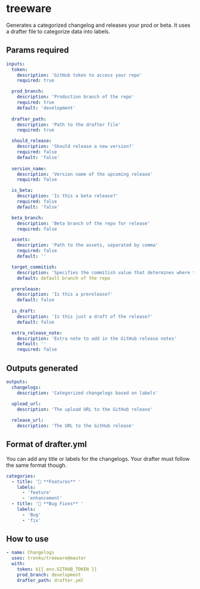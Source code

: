 # treeware

Generates a categorized changelog and releases your prod or beta. It uses a drafter file to categorize data into labels.

## Params required
```yaml
inputs:
  token:
    description: 'GitHub token to access your repo'
    required: true

  prod_branch:
    description: 'Production branch of the repo'
    required: true
    default: 'development'
    
  drafter_path: 
    description: 'Path to the drafter file'
    required: true

  should_release:
    description: 'Should release a new version?'
    required: false
    default: 'false'
  
  version_name:
    description: 'Version name of the upcoming release'
    required: false

  is_beta:
    description: 'Is this a beta release?'
    required: false
    default: 'false'

  beta_branch:
    description: 'Beta branch of the repo for release'
    required: false

  assets:
    description: 'Path to the assets, separated by comma'
    required: false
    default: ''

  target_commitish:
    description: 'Specifies the commitish value that determines where the Git tag is created from. Can be any branch or commit SHA.'
    default: default branch of the repo

  prerelease:
    description: 'Is this a prerelease?'
    default: false
  
  is_draft:
    description: 'Is this just a draft of the release?'
    default: false

  extra_release_note:
    description: 'Extra note to add in the GitHub release notes'
    default: ''
    required: false
```

## Outputs generated
```yaml
outputs:
  changelogs:
    description: 'Categorized changelogs based on labels'
  
  upload_url:
    description: 'The upload URL to the GitHub release'

  release_url:
    description: 'The URL to the GitHub release' 
```

## Format of drafter.yml
You can add any title or labels for the changelogs. Your drafter must follow the same format though.
```yaml
categories:
  - title: '🚀 **Features** '
    labels:
      - 'feature'
      - 'enhancement'
  - title: '🐛 **Bug Fixes** '
    labels:
      - 'Bug'
      - 'fix'
```

## How to use
```yaml
- name: Changelogs
  uses: tronku/treeware@master
  with:
    token: ${{ env.GITHUB_TOKEN }}
    prod_branch: development
    drafter_path: drafter.yml
```